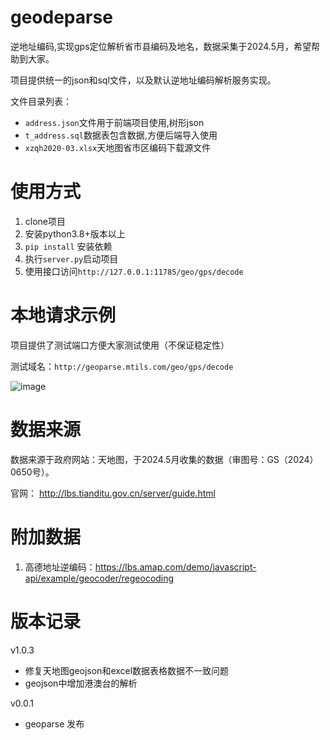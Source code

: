 # geodeparse
逆地址编码,实现gps定位解析省市县编码及地名，数据采集于2024.5月，希望帮助到大家。

项目提供统一的json和sql文件，以及默认逆地址编码解析服务实现。

文件目录列表：
- `address.json`文件用于前端项目使用,树形json
- `t_address.sql`数据表包含数据,方便后端导入使用
- `xzqh2020-03.xlsx`天地图省市区编码下载源文件


# 使用方式
1. clone项目
2. 安装python3.8+版本以上
3. `pip install` 安装依赖
4. 执行`server.py`启动项目
5. 使用接口访问`http://127.0.0.1:11785/geo/gps/decode`


# 本地请求示例

项目提供了测试端口方便大家测试使用（不保证稳定性）

测试域名：`http://geoparse.mtils.com/geo/gps/decode`

![image](https://github.com/user-attachments/assets/8b0a94cf-d898-4778-a208-9afa47d076c3)


# 数据来源

数据来源于政府网站：天地图，于2024.5月收集的数据（审图号：GS（2024）0650号）。

官网： http://lbs.tianditu.gov.cn/server/guide.html

# 附加数据
1. 高德地址逆编码：https://lbs.amap.com/demo/javascript-api/example/geocoder/regeocoding



# 版本记录

v1.0.3 
- 修复天地图geojson和excel数据表格数据不一致问题
- geojson中增加港澳台的解析

v0.0.1
- geoparse 发布